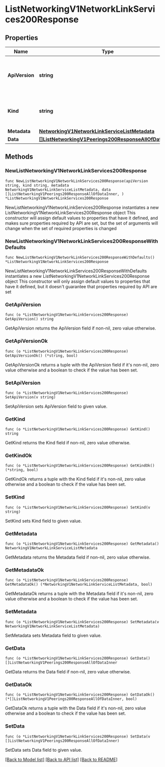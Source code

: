 # ListNetworkingV1NetworkLinkServices200Response

## Properties

Name | Type | Description | Notes
------------ | ------------- | ------------- | -------------
**ApiVersion** | **string** | APIVersion defines the schema version of this representation of a resource. | [readonly] 
**Kind** | **string** | Kind defines the object this REST resource represents. | [readonly] 
**Metadata** | [**NetworkingV1NetworkLinkServiceListMetadata**](NetworkingV1NetworkLinkServiceListMetadata.md) |  | 
**Data** | [**[]ListNetworkingV1Peerings200ResponseAllOfDataInner**](ListNetworkingV1Peerings200ResponseAllOfDataInner.md) |  | 

## Methods

### NewListNetworkingV1NetworkLinkServices200Response

`func NewListNetworkingV1NetworkLinkServices200Response(apiVersion string, kind string, metadata NetworkingV1NetworkLinkServiceListMetadata, data []ListNetworkingV1Peerings200ResponseAllOfDataInner, ) *ListNetworkingV1NetworkLinkServices200Response`

NewListNetworkingV1NetworkLinkServices200Response instantiates a new ListNetworkingV1NetworkLinkServices200Response object
This constructor will assign default values to properties that have it defined,
and makes sure properties required by API are set, but the set of arguments
will change when the set of required properties is changed

### NewListNetworkingV1NetworkLinkServices200ResponseWithDefaults

`func NewListNetworkingV1NetworkLinkServices200ResponseWithDefaults() *ListNetworkingV1NetworkLinkServices200Response`

NewListNetworkingV1NetworkLinkServices200ResponseWithDefaults instantiates a new ListNetworkingV1NetworkLinkServices200Response object
This constructor will only assign default values to properties that have it defined,
but it doesn't guarantee that properties required by API are set

### GetApiVersion

`func (o *ListNetworkingV1NetworkLinkServices200Response) GetApiVersion() string`

GetApiVersion returns the ApiVersion field if non-nil, zero value otherwise.

### GetApiVersionOk

`func (o *ListNetworkingV1NetworkLinkServices200Response) GetApiVersionOk() (*string, bool)`

GetApiVersionOk returns a tuple with the ApiVersion field if it's non-nil, zero value otherwise
and a boolean to check if the value has been set.

### SetApiVersion

`func (o *ListNetworkingV1NetworkLinkServices200Response) SetApiVersion(v string)`

SetApiVersion sets ApiVersion field to given value.


### GetKind

`func (o *ListNetworkingV1NetworkLinkServices200Response) GetKind() string`

GetKind returns the Kind field if non-nil, zero value otherwise.

### GetKindOk

`func (o *ListNetworkingV1NetworkLinkServices200Response) GetKindOk() (*string, bool)`

GetKindOk returns a tuple with the Kind field if it's non-nil, zero value otherwise
and a boolean to check if the value has been set.

### SetKind

`func (o *ListNetworkingV1NetworkLinkServices200Response) SetKind(v string)`

SetKind sets Kind field to given value.


### GetMetadata

`func (o *ListNetworkingV1NetworkLinkServices200Response) GetMetadata() NetworkingV1NetworkLinkServiceListMetadata`

GetMetadata returns the Metadata field if non-nil, zero value otherwise.

### GetMetadataOk

`func (o *ListNetworkingV1NetworkLinkServices200Response) GetMetadataOk() (*NetworkingV1NetworkLinkServiceListMetadata, bool)`

GetMetadataOk returns a tuple with the Metadata field if it's non-nil, zero value otherwise
and a boolean to check if the value has been set.

### SetMetadata

`func (o *ListNetworkingV1NetworkLinkServices200Response) SetMetadata(v NetworkingV1NetworkLinkServiceListMetadata)`

SetMetadata sets Metadata field to given value.


### GetData

`func (o *ListNetworkingV1NetworkLinkServices200Response) GetData() []ListNetworkingV1Peerings200ResponseAllOfDataInner`

GetData returns the Data field if non-nil, zero value otherwise.

### GetDataOk

`func (o *ListNetworkingV1NetworkLinkServices200Response) GetDataOk() (*[]ListNetworkingV1Peerings200ResponseAllOfDataInner, bool)`

GetDataOk returns a tuple with the Data field if it's non-nil, zero value otherwise
and a boolean to check if the value has been set.

### SetData

`func (o *ListNetworkingV1NetworkLinkServices200Response) SetData(v []ListNetworkingV1Peerings200ResponseAllOfDataInner)`

SetData sets Data field to given value.



[[Back to Model list]](../README.md#documentation-for-models) [[Back to API list]](../README.md#documentation-for-api-endpoints) [[Back to README]](../README.md)


